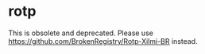 # rotp

This is obsolete and deprecated. Please use https://github.com/BrokenRegistry/Rotp-Xilmi-BR instead.

